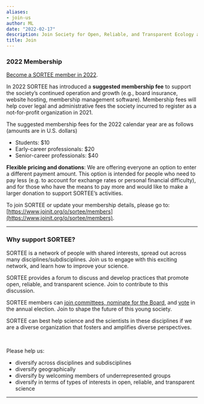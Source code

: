 ```yaml
---
aliases:
- join-us
author: ML
date: "2022-02-17"
description: Join Society for Open, Reliable, and Transparent Ecology and Evolutionary biology (SORTEE)
title: Join
---
```


### 2022 Membership   

[Become a SORTEE member in 2022](https://www.joinit.org/o/sortee/members).

In 2022 SORTEE has introduced a **suggested membership fee** to support the society’s continued operation and growth (e.g., board insurance, website hosting, membership management software). Membership fees will help cover legal and administrative fees the society incurred to register as a not-for-profit organization in 2021.

The suggested membership fees for the 2022 calendar year are as follows (amounts are in U.S. dollars)    

*	Students: $10    
*	Early-career professionals: $20    
*	Senior-career professionals: $40    

**Flexible pricing and donations**: We are offering everyone an option to enter a different payment amount. This option is intended for people who need to pay less (e.g. to account for exchange rates or personal financial difficulty), and for those who have the means to pay more and would like to make a larger donation to support SORTEE’s activities. 

To join SORTEE or update your membership details, please go to: [https://www.joinit.org/o/sortee/members](https://www.joinit.org/o/sortee/members).

----

### Why support SORTEE?  

SORTEE is a network of people with shared interests, spread out across many disciplines/subdisciplines. Join us to engage with this exciting network, and learn how to improve your science.       

SORTEE provides a forum to discuss and develop practices that promote open, reliable, and transparent science. Join to contribute to this discussion.   

SORTEE members can [join committees, nominate for the Board](https://www.sortee.org/people/), and [vote](https://www.sortee.org/bylaws/) in the annual election. Join to shape the future of this young society. 

SORTEE can best help science and the scientists in these disciplines if we are a diverse organization that fosters and amplifies diverse perspectives.   

&nbsp;

Please help us:   

* diversify across disciplines and subdisciplines   
* diversify geographically  
* diversify by welcoming members of underrepresented groups   
* diversify in terms of types of interests in open, reliable, and transparent science   

----